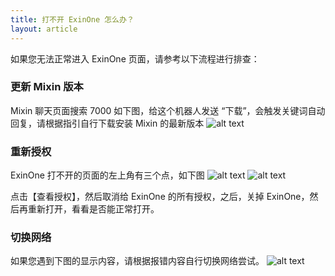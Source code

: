 ```yaml
---
title: 打不开 ExinOne 怎么办？
layout: article
---
```


如果您无法正常进入 ExinOne 页面，请参考以下流程进行排查：

### 更新 Mixin 版本
Mixin 聊天页面搜索 7000 如下图，给这个机器人发送 “下载”，会触发关键词自动回复，请根据指引自行下载安装 Mixin 的最新版本
![alt text](/assets/images/dldmixin.png)

### 重新授权

ExinOne 打不开的页面的左上角有三个点，如下图
![alt text](/assets/images/3points.png)
![alt text](/assets/images/fail2open.png)

点击【查看授权】，然后取消给 ExinOne 的所有授权，之后，关掉 ExinOne，然后再重新打开，看看是否能正常打开。

### 切换网络
如果您遇到下图的显示内容，请根据报错内容自行切换网络尝试。
![alt text](/assets/images/3ways.png)
